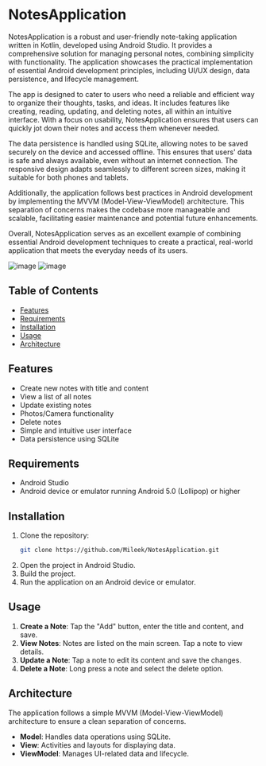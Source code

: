 # NotesApplication

NotesApplication is a robust and user-friendly note-taking application written in Kotlin, developed using Android Studio. It provides a comprehensive solution for managing personal notes, combining simplicity with functionality. The application showcases the practical implementation of essential Android development principles, including UI/UX design, data persistence, and lifecycle management.

The app is designed to cater to users who need a reliable and efficient way to organize their thoughts, tasks, and ideas. It includes features like creating, reading, updating, and deleting notes, all within an intuitive interface. With a focus on usability, NotesApplication ensures that users can quickly jot down their notes and access them whenever needed.

The data persistence is handled using SQLite, allowing notes to be saved securely on the device and accessed offline. This ensures that users' data is safe and always available, even without an internet connection. The responsive design adapts seamlessly to different screen sizes, making it suitable for both phones and tablets.

Additionally, the application follows best practices in Android development by implementing the MVVM (Model-View-ViewModel) architecture. This separation of concerns makes the codebase more manageable and scalable, facilitating easier maintenance and potential future enhancements.

Overall, NotesApplication serves as an excellent example of combining essential Android development techniques to create a practical, real-world application that meets the everyday needs of its users.

![image](https://github.com/user-attachments/assets/3c9242d1-3e8e-4fad-9632-8c6fd4ee0c8d)
![image](https://github.com/user-attachments/assets/d28c84e5-b6da-4a43-8b7f-b80eacd33aee)




## Table of Contents

- [Features](#features)
- [Requirements](#requirements)
- [Installation](#installation)
- [Usage](#usage)
- [Architecture](#architecture)

## Features

- Create new notes with title and content
- View a list of all notes
- Update existing notes
- Photos/Camera functionality
- Delete notes
- Simple and intuitive user interface
- Data persistence using SQLite

## Requirements

- Android Studio
- Android device or emulator running Android 5.0 (Lollipop) or higher

## Installation

1. Clone the repository:
    ```sh
    git clone https://github.com/Mileek/NotesApplication.git
    ```
2. Open the project in Android Studio.
3. Build the project.
4. Run the application on an Android device or emulator.

## Usage

1. **Create a Note**: Tap the "Add" button, enter the title and content, and save.
2. **View Notes**: Notes are listed on the main screen. Tap a note to view details.
3. **Update a Note**: Tap a note to edit its content and save the changes.
4. **Delete a Note**: Long press a note and select the delete option.

## Architecture

The application follows a simple MVVM (Model-View-ViewModel) architecture to ensure a clean separation of concerns.

- **Model**: Handles data operations using SQLite.
- **View**: Activities and layouts for displaying data.
- **ViewModel**: Manages UI-related data and lifecycle.
